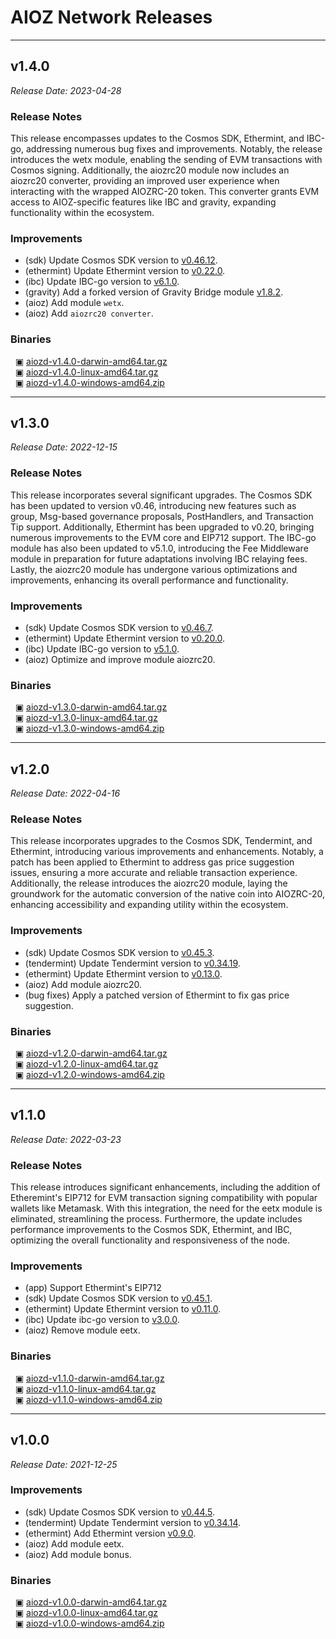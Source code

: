# AIOZ Network Releases

---

## v1.4.0

_Release Date: 2023-04-28_

### Release Notes

This release encompasses updates to the Cosmos SDK, Ethermint, and IBC-go, addressing numerous bug fixes and improvements. Notably, the release introduces the wetx module, enabling the sending of EVM transactions with Cosmos signing. Additionally, the aiozrc20 module now includes an aiozrc20 converter, providing an improved user experience when interacting with the wrapped AIOZRC-20 token. This converter grants EVM access to AIOZ-specific features like IBC and gravity, expanding functionality within the ecosystem.

### Improvements

- (sdk) Update Cosmos SDK version to [v0.46.12](https://github.com/cosmos/cosmos-sdk/releases/tag/v0.46.12).
- (ethermint) Update Ethermint version to [v0.22.0](https://github.com/evmos/ethermint/releases/tag/v0.22.0).
- (ibc) Update IBC-go version to [v6.1.0](https://github.com/cosmos/ibc-go/releases/tag/v6.1.0).
- (gravity) Add a forked version of Gravity Bridge module [v1.8.2](https://github.com/Gravity-Bridge/Gravity-Bridge/releases/tag/v1.8.2).
- (aioz) Add module `wetx`.
- (aioz) Add `aiozrc20 converter`.

### Binaries

&nbsp;&nbsp;▣ [aiozd-v1.4.0-darwin-amd64.tar.gz](https://archive.aioz.network/aiozd-v1.4.0-darwin-amd64.tar.gz)  
&nbsp;&nbsp;▣ [aiozd-v1.4.0-linux-amd64.tar.gz](https://archive.aioz.network/aiozd-v1.4.0-linux-amd64.tar.gz)  
&nbsp;&nbsp;▣ [aiozd-v1.4.0-windows-amd64.zip](https://archive.aioz.network/aiozd-v1.4.0-windows-amd64.zip)

---

## v1.3.0

_Release Date: 2022-12-15_

### Release Notes

This release incorporates several significant upgrades. The Cosmos SDK has been updated to version v0.46, introducing new features such as group, Msg-based governance proposals, PostHandlers, and Transaction Tip support. Additionally, Ethermint has been upgraded to v0.20, bringing numerous improvements to the EVM core and EIP712 support. The IBC-go module has also been updated to v5.1.0, introducing the Fee Middleware module in preparation for future adaptations involving IBC relaying fees. Lastly, the aiozrc20 module has undergone various optimizations and improvements, enhancing its overall performance and functionality.

### Improvements

- (sdk) Update Cosmos SDK version to [v0.46.7](https://github.com/cosmos/cosmos-sdk/releases/tag/v0.46.7).
- (ethermint) Update Ethermint version to [v0.20.0](https://github.com/evmos/ethermint/releases/tag/v0.20.0).
- (ibc) Update IBC-go version to [v5.1.0](https://github.com/cosmos/ibc-go/releases/tag/v5.1.0).
- (aioz) Optimize and improve module aiozrc20.

### Binaries

&nbsp;&nbsp;▣ [aiozd-v1.3.0-darwin-amd64.tar.gz](https://archive.aioz.network/aiozd-v1.3.0-darwin-amd64.tar.gz)  
&nbsp;&nbsp;▣ [aiozd-v1.3.0-linux-amd64.tar.gz](https://archive.aioz.network/aiozd-v1.3.0-linux-amd64.tar.gz)  
&nbsp;&nbsp;▣ [aiozd-v1.3.0-windows-amd64.zip](https://archive.aioz.network/aiozd-v1.3.0-windows-amd64.zip)

---

## v1.2.0

_Release Date: 2022-04-16_

### Release Notes

This release incorporates upgrades to the Cosmos SDK, Tendermint, and Ethermint, introducing various improvements and enhancements. Notably, a patch has been applied to Ethermint to address gas price suggestion issues, ensuring a more accurate and reliable transaction experience. Additionally, the release introduces the aiozrc20 module, laying the groundwork for the automatic conversion of the native coin into AIOZRC-20, enhancing accessibility and expanding utility within the ecosystem.

### Improvements

- (sdk) Update Cosmos SDK version to [v0.45.3](https://github.com/AIOZNetwork/cosmos-sdk/releases/tag/v0.45.3-aioz.1).
- (tendermint) Update Tendermint version to [v0.34.19](https://github.com/tendermint/tendermint/releases/tag/v0.34.19).
- (ethermint) Update Ethermint version to [v0.13.0](https://github.com/AIOZNetwork/ethermint/releases/tag/v0.13.0-aioz.1).
- (aioz) Add module aiozrc20.
- (bug fixes) Apply a patched version of Ethermint to fix gas price suggestion.

### Binaries

&nbsp;&nbsp;▣ [aiozd-v1.2.0-darwin-amd64.tar.gz](https://archive.aioz.network/aiozd-v1.2.0-darwin-amd64.tar.gz)  
&nbsp;&nbsp;▣ [aiozd-v1.2.0-linux-amd64.tar.gz](https://archive.aioz.network/aiozd-v1.2.0-linux-amd64.tar.gz)  
&nbsp;&nbsp;▣ [aiozd-v1.2.0-windows-amd64.zip](https://archive.aioz.network/aiozd-v1.2.0-windows-amd64.zip)

---

## v1.1.0

_Release Date: 2022-03-23_

### Release Notes

This release introduces significant enhancements, including the addition of Etheremint's EIP712 for EVM transaction signing compatibility with popular wallets like Metamask. With this integration, the need for the eetx module is eliminated, streamlining the process. Furthermore, the update includes performance improvements to the Cosmos SDK, Ethermint, and IBC, optimizing the overall functionality and responsiveness of the node.

### Improvements

- (app) Support Ethermint's EIP712
- (sdk) Update Cosmos SDK version to [v0.45.1](https://github.com/cosmos/cosmos-sdk/releases/tag/v0.45.1).
- (ethermint) Update Ethermint version to [v0.11.0](https://github.com/tharsis/ethermint/releases/tag/v0.11.0).
- (ibc) Update ibc-go version to [v3.0.0](https://github.com/cosmos/ibc-go/releases/tag/v3.0.0).
- (aioz) Remove module eetx.

### Binaries

&nbsp;&nbsp;▣ [aiozd-v1.1.0-darwin-amd64.tar.gz](https://archive.aioz.network/aiozd-v1.1.0-darwin-amd64.tar.gz)  
&nbsp;&nbsp;▣ [aiozd-v1.1.0-linux-amd64.tar.gz](https://archive.aioz.network/aiozd-v1.1.0-linux-amd64.tar.gz)  
&nbsp;&nbsp;▣ [aiozd-v1.1.0-windows-amd64.zip](https://archive.aioz.network/aiozd-v1.1.0-windows-amd64.zip)

---

## v1.0.0

_Release Date: 2021-12-25_

### Improvements

- (sdk) Update Cosmos SDK version to [v0.44.5](https://github.com/cosmos/cosmos-sdk/releases/tag/v0.44.5).
- (tendermint) Update Tendermint version to [v0.34.14](https://github.com/tendermint/tendermint/releases/tag/v0.34.14).
- (ethermint) Add Ethermint version [v0.9.0](https://github.com/tharsis/ethermint/releases/tag/v0.9.0).
- (aioz) Add module eetx.
- (aioz) Add module bonus.

### Binaries

&nbsp;&nbsp;▣ [aiozd-v1.0.0-darwin-amd64.tar.gz](https://archive.aioz.network/aiozd-v1.0.0-darwin-amd64.tar.gz)  
&nbsp;&nbsp;▣ [aiozd-v1.0.0-linux-amd64.tar.gz](https://archive.aioz.network/aiozd-v1.0.0-linux-amd64.tar.gz)  
&nbsp;&nbsp;▣ [aiozd-v1.0.0-windows-amd64.zip](https://archive.aioz.network/aiozd-v1.0.0-windows-amd64.zip)
